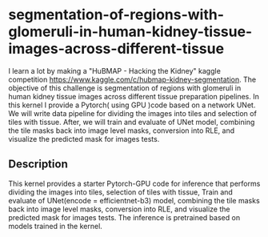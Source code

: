 # segmentation-of-regions-with-glomeruli-in-human-kidney-tissue-images-across-different-tissue
I learn a lot by making a "HuBMAP - Hacking the Kidney" kaggle competition https://www.kaggle.com/c/hubmap-kidney-segmentation. The objective of this challenge is segmentation of regions with glomeruli in human kidney tissue images across different tissue preparation pipelines. In this kernel I provide a Pytorch( using GPU )code based on a network UNet. We will write data pipeline for dividing the images into tiles and selection of tiles with tissue. After, we will train and evaluate of UNet model, combining the tile masks back into image level masks, conversion into RLE, and visualize the predicted mask for images tests.
## Description
This kernel provides a starter Pytorch-GPU code for inference that performs dividing the images into tiles, selection of tiles with tissue, Train and evaluate of UNet(encode = efficientnet-b3) model, combining the tile masks back into image level masks, conversion into RLE, and visualize the predicted mask for images tests. The inference is pretrained based on models trained in the kernel.
